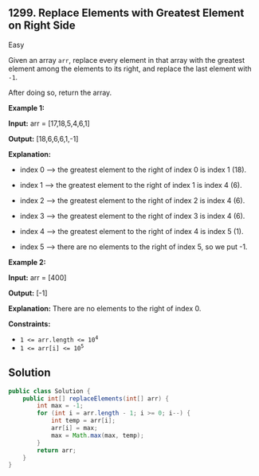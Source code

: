## 1299\. Replace Elements with Greatest Element on Right Side

Easy

Given an array `arr`, replace every element in that array with the greatest element among the elements to its right, and replace the last element with `-1`.

After doing so, return the array.

**Example 1:**

**Input:** arr = [17,18,5,4,6,1]

**Output:** [18,6,6,6,1,-1]

**Explanation:**

- index 0 --> the greatest element to the right of index 0 is index 1 (18).

- index 1 --> the greatest element to the right of index 1 is index 4 (6).

- index 2 --> the greatest element to the right of index 2 is index 4 (6).

- index 3 --> the greatest element to the right of index 3 is index 4 (6).

- index 4 --> the greatest element to the right of index 4 is index 5 (1).

- index 5 --> there are no elements to the right of index 5, so we put -1.

**Example 2:**

**Input:** arr = [400]

**Output:** [-1]

**Explanation:** There are no elements to the right of index 0.

**Constraints:**

*   <code>1 <= arr.length <= 10<sup>4</sup></code>
*   <code>1 <= arr[i] <= 10<sup>5</sup></code>

## Solution

```java
public class Solution {
    public int[] replaceElements(int[] arr) {
        int max = -1;
        for (int i = arr.length - 1; i >= 0; i--) {
            int temp = arr[i];
            arr[i] = max;
            max = Math.max(max, temp);
        }
        return arr;
    }
}
```